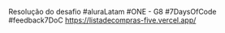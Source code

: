 Resolução do desafio #aluraLatam #ONE - G8 #7DaysOfCode #feedback7DoC
https://listadecompras-five.vercel.app/
